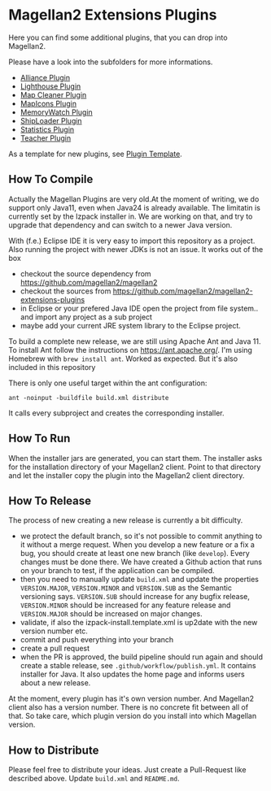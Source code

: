 # Magellan2 Extensions Plugins

Here you can find some additional plugins, that you can drop into Magellan2.

Please have a look into the subfolders for more informations.

- [Alliance Plugin](allianceplugin/)
- [Lighthouse Plugin](LightHouseIcons/)
- [Map Cleaner Plugin](MapCleaner/)
- [MapIcons Plugin](MapIcons/)
- [MemoryWatch Plugin](MemoryWatch/)
- [ShipLoader Plugin](ShipLoader/)
- [Statistics Plugin](statistics/)
- [Teacher Plugin](Teacher/)

As a template for new plugins, see [Plugin Template](PluginTemplate/).


## How To Compile

Actually the Magellan Plugins are very old.At the moment of writing, we do support only Java11, even when Java24 is already available. The limitatin is currently set by the Izpack installer in. We are working on that, and try to upgrade that dependency and can switch to a newer Java version.

With (f.e.) Eclipse IDE it is very easy to import this repository as a project. Also running the project with newer JDKs is not an issue. It works out of the box

- checkout the source dependency from https://github.com/magellan2/magellan2
- checkout the sources from https://github.com/magellan2/magellan2-extensions-plugins
- in Eclipse or your prefered Java IDE open the project from file system.. and import any project as a sub project
- maybe add your current JRE system library to the Eclipse project. 

To build a complete new release, we are still using Apache Ant and Java 11. To install Ant follow the instructions on https://ant.apache.org/. I'm using Homebrew with `brew install ant`. Worked as expected. But it's also included in this repository

There is only one useful target within the ant configuration:

    ant -noinput -buildfile build.xml distribute

It calls every subproject and creates the corresponding installer.

## How To Run

When the installer jars are generated, you can start them. The installer asks for the installation directory of your Magellan2 client. Point to that directory and let the installer copy the plugin into the Magellan2 client directory.

## How To Release

The process of new creating a new release is currently a bit difficulty.

- we protect the default branch, so it's not possible to commit anything to it without a merge request. When you develop a new feature or a fix a bug, you should create at least one new branch (like `develop`). Every changes must be done there. We have created a Github action that runs on your branch to test, if the application can be compiled.
- then you need to manually update `build.xml` and update the properties `VERSION.MAJOR`, `VERSION.MINOR` and `VERSION.SUB` as the Semantic versioning says. `VERSION.SUB` should increase for any bugfix release, `VERSION.MINOR` should be increased for any feature release and `VERSION.MAJOR` should be increased on major changes.
- validate, if also the izpack-install.template.xml is up2date with the new version number etc.
- commit and push everything into your branch
- create a pull request
- when the PR is approved, the build pipeline should run again and should create a stable release, see `.github/workflow/publish.yml`. It contains installer for Java. It also updates the home page and informs users about a new release.

At the moment, every plugin has it's own version number. And Magellan2 client also has a version number. There is no concrete fit between all of that. So take care, which plugin version do you install into which Magellan version.

## How to Distribute

Please feel free to distribute your ideas. Just create a Pull-Request like described above. Update `build.xml` and `README.md`. 

